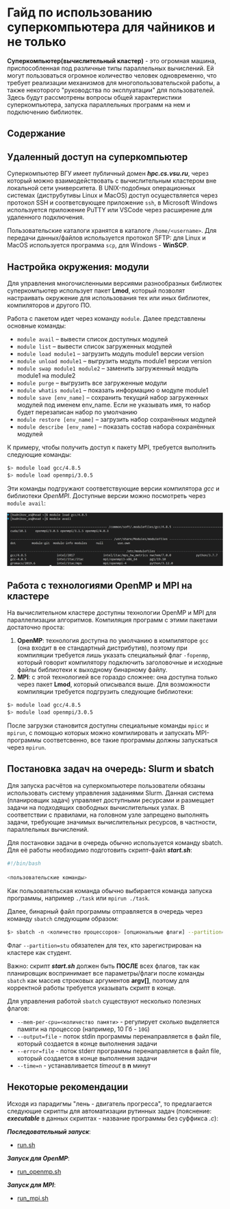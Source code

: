 # Гайд по использованию суперкомпьютера для чайников и не только

**Суперкомпьютер(вычислительный кластер)** - это огромная машина, приспособленная под различные типы параллельных вычислений. Ей могут пользоваться огромное количество человек одновременно, что требует реализации механизмов для многопользовательской работы, а также некоторого "руководства по эксплуатации" для пользователей. Здесь будут рассмотрены вопросы общей характеристики суперкомпьютера, запуска параллельных программ на нем и подключению библиотек.

## Содержание

## Удаленный доступ на суперкомпьютер

Суперкомпьютер ВГУ имеет публичный домен ***hpc.cs.vsu.ru***, через который можно взаимодействовать с вычислительным кластером вне локальной сети университета. В UNIX-подобных операционных системах (диструбутивы Linux и MacOS) доступ осуществляется через протокол SSH и соответсвующее приложение ```ssh```, в Microsoft Windows используется приложение PuTTY или VSCode через расширение для удаленного подключения.

Пользовательские каталоги хранятся в каталоге ```/home/<username>```. Для передачи данных/файлов используется протокол SFTP: для Linux и MacOS используется программa ```scp```, для Windows - **WinSCP**.

## Настройка окружения: модули

Для управления многочисленными версиями разнообразных библиотек суперкомпьютер использует пакет **Lmod**, который позволят настраивать окружение для использования тех или иных библиотек, компиляторов и другого ПО.

Работа с пакетом идет через команду ```module```. Далее представлены основные команды:

+ ```module avail``` – вывести список доступных модулей
+ ```module list``` – вывести список загруженных модулей
+ ```module load module1``` – загрузить модуль module1 версии version
+ ```module unload module1``` – выгрузить модуль module1 версии version
+ ```module swap module1 module2``` – заменить загруженный модуль module1 на module2
+ ```module purge``` – выгрузить все загруженные модули
+ ```module whatis module1``` – показать информацию о модуле module1
+ ```module save [env_name]``` – сохранить текущий набор загруженных модулей под именем env_name. Если не указывать имя, то набор будет перезаписан набор по умолчанию
+ ```module restore [env_name]``` – загрузить набор сохранённых модулей
+ ```module describe [env_name]``` – показать состав набора сохранённых модулей
  
К примеру, чтобы получить доступ к пакету MPI, требуется выполнить следующие команды:

```bash
$> module load gcc/4.8.5
$> module load openmpi/3.0.5
```

Эти команды подгружают соответствующие версии компилятора *gcc* и библиотеки *OpenMPI*. Доступные версии можно посмотреть через ```module avail```:

![Доступные модули](images/avail_modules.png)

## Работа с технологиями OpenMP и MPI на кластере

На вычислительном кластере доступны технологии OpenMP и MPI для параллелизации алгоритмов. Компиляция программ с этими пакетами достаточно проста:

1. **OpenMP**: технология доступна по умолчанию в компиляторе ```gcc``` (она входит в ее стандартный дистрибутив), поэтому при компиляции требуется лишь указать специальный флаг ```-fopenmp```, который говорит компилятору подключить заголовочные и исходные файлы библиотеки к выходному бинарному файлу.
2. **MPI**: с этой технологией все гораздо сложнее: она доступна только через пакет **Lmod**, который описывался выше. Для возможности компиляции требуется подгрузить следующие библиотеки:

```bash
$> module load gcc/4.8.5
$> module load openmpi/3.0.5
```

После загрузки становится доступны специальные команды ```mpicc``` и ```mpirun```, с помощью которых можно компилировать и запускать MPI-программы соответсвенно, все такие программы должны запускаться через ```mpirun```.

## Постановка задач на очередь: Slurm и sbatch

Для запуска расчётов на суперкомпьютере пользователи обязаны использовать систему управления заданиями Slurm. Данная система (планировщик задач) управляет доступными ресурсами и размещает задачи на подходящих свободных вычислительных узлах. В соответствии с правилами, на головном узле запрещено выполнять задачи, требующие значимых вычислительных ресурсов, в частности, параллельных вычислений.

Для постановки задачи в очередь обычно используется команду sbatch. Для её работы необходимо подготовить скрипт-файл ***start.sh***:

```bash
#!/bin/bash

<пользовательские команды>
```

Как пользовательская команда обычно выбирается команда запуска программы, например ```./task``` или ```mpirun ./task```.

Далее, бинарный файл программы отправляется в очередь через команду ```sbatch``` следующим образом:

```bash
$> sbatch -n <количество процессоров> [опциональные флаги] --partition=stu ./start.sh
```

Флаг  ```--partition=stu``` обязателен для тех, кто зарегистрирован на кластере как студент.

Важно: скрипт ***start.sh*** должен быть **ПОСЛЕ** всех флагов, так как планировщик воспринимает все параметры/флаги после команды ```sbatch``` как массив строковых аргументов **argv[]**, поэтому для корректной работы требуется указывать скрипт в конце.

Для управления работой ```sbatch``` существуют несколько полезных флагов:

+ ```--mem-per-cpu=<количество памяти>``` - регулирует сколько выделяется памяти на процессор (например, 10 Гб - ```10G```)
+ ```--output=file``` - поток stdin программы перенаправляется в файл file, который создается в конце выполнения задачи
+ ```--error=file``` - поток stderr программы перенаправляется в файл file, который создается в конце выполнения задачи
+ ```--time=n``` - устанавливается *timeout* в **n** минут

## Некоторые рекомендации

Исходя из парадигмы "лень - двигатель прогресса", то предлагается следующие скрипты для автоматизации рутинных задач (пояснение: ***executable*** в данных скриптах - название программы без суффикса *.c*):

***Последовательный запуск***:

+ [run.sh](code/bash_supercomputer/serial/run.sh)

***Запуск для OpenMP***:

+ [run_openmp.sh](code/bash_supercomputer/openmp/run_openmp.sh)

***Запуск для MPI***:

+ [run_mpi.sh](code/bash_supercomputer/mpi/run_mpi.sh)

